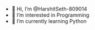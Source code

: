 - 👋 Hi, I’m @HarshitSeth-809014
- 👀 I’m interested in Programming
- 🌱 I’m currently learning Python
